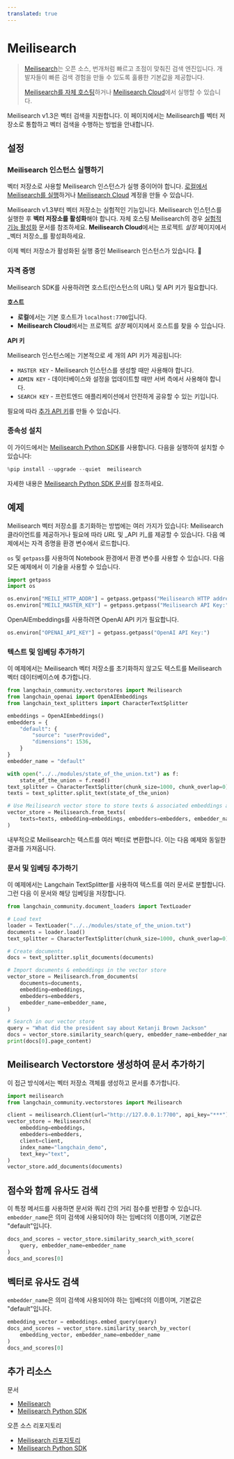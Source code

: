 ```yaml
---
translated: true
---
```


# Meilisearch

> [Meilisearch](https://meilisearch.com)는 오픈 소스, 번개처럼 빠르고 초점이 맞춰진 검색 엔진입니다. 개발자들이 빠른 검색 경험을 만들 수 있도록 훌륭한 기본값을 제공합니다.
>
> [Meilisearch를 자체 호스팅](https://www.meilisearch.com/docs/learn/getting_started/installation#local-installation)하거나 [Meilisearch Cloud](https://www.meilisearch.com/pricing)에서 실행할 수 있습니다.

Meilisearch v1.3은 벡터 검색을 지원합니다. 이 페이지에서는 Meilisearch를 벡터 저장소로 통합하고 벡터 검색을 수행하는 방법을 안내합니다.

## 설정

### Meilisearch 인스턴스 실행하기

벡터 저장소로 사용할 Meilisearch 인스턴스가 실행 중이어야 합니다. [로컬에서 Meilisearch를 실행](https://www.meilisearch.com/docs/learn/getting_started/installation#local-installation)하거나 [Meilisearch Cloud](https://cloud.meilisearch.com/) 계정을 만들 수 있습니다.

Meilisearch v1.3부터 벡터 저장소는 실험적인 기능입니다. Meilisearch 인스턴스를 실행한 후 **벡터 저장소를 활성화**해야 합니다. 자체 호스팅 Meilisearch의 경우 [실험적 기능 활성화](https://www.meilisearch.com/docs/learn/experimental/overview) 문서를 참조하세요. **Meilisearch Cloud**에서는 프로젝트 _설정_ 페이지에서 _벡터 저장소_를 활성화하세요.

이제 벡터 저장소가 활성화된 실행 중인 Meilisearch 인스턴스가 있습니다. 🎉

### 자격 증명

Meilisearch SDK를 사용하려면 호스트(인스턴스의 URL) 및 API 키가 필요합니다.

**호스트**

- **로컬**에서는 기본 호스트가 `localhost:7700`입니다.
- **Meilisearch Cloud**에서는 프로젝트 _설정_ 페이지에서 호스트를 찾을 수 있습니다.

**API 키**

Meilisearch 인스턴스에는 기본적으로 세 개의 API 키가 제공됩니다:
- `MASTER KEY` - Meilisearch 인스턴스를 생성할 때만 사용해야 합니다.
- `ADMIN KEY` - 데이터베이스와 설정을 업데이트할 때만 서버 측에서 사용해야 합니다.
- `SEARCH KEY` - 프런트엔드 애플리케이션에서 안전하게 공유할 수 있는 키입니다.

필요에 따라 [추가 API 키](https://www.meilisearch.com/docs/learn/security/master_api_keys)를 만들 수 있습니다.

### 종속성 설치

이 가이드에서는 [Meilisearch Python SDK](https://github.com/meilisearch/meilisearch-python)를 사용합니다. 다음을 실행하여 설치할 수 있습니다:

```python
%pip install --upgrade --quiet  meilisearch
```

자세한 내용은 [Meilisearch Python SDK 문서](https://meilisearch.github.io/meilisearch-python/)를 참조하세요.

## 예제

Meilisearch 벡터 저장소를 초기화하는 방법에는 여러 가지가 있습니다: Meilisearch 클라이언트를 제공하거나 필요에 따라 _URL_ 및 _API 키_를 제공할 수 있습니다. 다음 예제에서는 자격 증명을 환경 변수에서 로드합니다.

`os` 및 `getpass`를 사용하여 Notebook 환경에서 환경 변수를 사용할 수 있습니다. 다음 모든 예제에서 이 기술을 사용할 수 있습니다.

```python
import getpass
import os

os.environ["MEILI_HTTP_ADDR"] = getpass.getpass("Meilisearch HTTP address and port:")
os.environ["MEILI_MASTER_KEY"] = getpass.getpass("Meilisearch API Key:")
```

OpenAIEmbeddings를 사용하려면 OpenAI API 키가 필요합니다.

```python
os.environ["OPENAI_API_KEY"] = getpass.getpass("OpenAI API Key:")
```

### 텍스트 및 임베딩 추가하기

이 예제에서는 Meilisearch 벡터 저장소를 초기화하지 않고도 텍스트를 Meilisearch 벡터 데이터베이스에 추가합니다.

```python
from langchain_community.vectorstores import Meilisearch
from langchain_openai import OpenAIEmbeddings
from langchain_text_splitters import CharacterTextSplitter

embeddings = OpenAIEmbeddings()
embedders = {
    "default": {
        "source": "userProvided",
        "dimensions": 1536,
    }
}
embedder_name = "default"
```

```python
with open("../../modules/state_of_the_union.txt") as f:
    state_of_the_union = f.read()
text_splitter = CharacterTextSplitter(chunk_size=1000, chunk_overlap=0)
texts = text_splitter.split_text(state_of_the_union)
```

```python
# Use Meilisearch vector store to store texts & associated embeddings as vector
vector_store = Meilisearch.from_texts(
    texts=texts, embedding=embeddings, embedders=embedders, embedder_name=embedder_name
)
```

내부적으로 Meilisearch는 텍스트를 여러 벡터로 변환합니다. 이는 다음 예제와 동일한 결과를 가져옵니다.

### 문서 및 임베딩 추가하기

이 예제에서는 Langchain TextSplitter를 사용하여 텍스트를 여러 문서로 분할합니다. 그런 다음 이 문서와 해당 임베딩을 저장합니다.

```python
from langchain_community.document_loaders import TextLoader

# Load text
loader = TextLoader("../../modules/state_of_the_union.txt")
documents = loader.load()
text_splitter = CharacterTextSplitter(chunk_size=1000, chunk_overlap=0)

# Create documents
docs = text_splitter.split_documents(documents)

# Import documents & embeddings in the vector store
vector_store = Meilisearch.from_documents(
    documents=documents,
    embedding=embeddings,
    embedders=embedders,
    embedder_name=embedder_name,
)

# Search in our vector store
query = "What did the president say about Ketanji Brown Jackson"
docs = vector_store.similarity_search(query, embedder_name=embedder_name)
print(docs[0].page_content)
```

## Meilisearch Vectorstore 생성하여 문서 추가하기

이 접근 방식에서는 벡터 저장소 객체를 생성하고 문서를 추가합니다.

```python
import meilisearch
from langchain_community.vectorstores import Meilisearch

client = meilisearch.Client(url="http://127.0.0.1:7700", api_key="***")
vector_store = Meilisearch(
    embedding=embeddings,
    embedders=embedders,
    client=client,
    index_name="langchain_demo",
    text_key="text",
)
vector_store.add_documents(documents)
```

## 점수와 함께 유사도 검색

이 특정 메서드를 사용하면 문서와 쿼리 간의 거리 점수를 반환할 수 있습니다. `embedder_name`은 의미 검색에 사용되어야 하는 임베더의 이름이며, 기본값은 "default"입니다.

```python
docs_and_scores = vector_store.similarity_search_with_score(
    query, embedder_name=embedder_name
)
docs_and_scores[0]
```

## 벡터로 유사도 검색

`embedder_name`은 의미 검색에 사용되어야 하는 임베더의 이름이며, 기본값은 "default"입니다.

```python
embedding_vector = embeddings.embed_query(query)
docs_and_scores = vector_store.similarity_search_by_vector(
    embedding_vector, embedder_name=embedder_name
)
docs_and_scores[0]
```

## 추가 리소스

문서
- [Meilisearch](https://www.meilisearch.com/docs/)
- [Meilisearch Python SDK](https://python-sdk.meilisearch.com)

오픈 소스 리포지토리
- [Meilisearch 리포지토리](https://github.com/meilisearch/meilisearch)
- [Meilisearch Python SDK](https://github.com/meilisearch/meilisearch-python)
